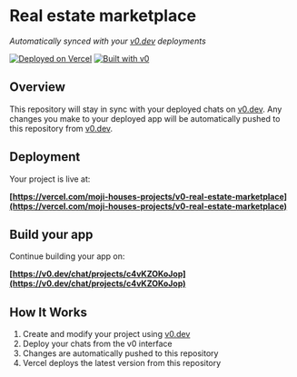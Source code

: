 # Real estate marketplace

*Automatically synced with your [v0.dev](https://v0.dev) deployments*

[![Deployed on Vercel](https://img.shields.io/badge/Deployed%20on-Vercel-black?style=for-the-badge&logo=vercel)](https://vercel.com/moji-houses-projects/v0-real-estate-marketplace)
[![Built with v0](https://img.shields.io/badge/Built%20with-v0.dev-black?style=for-the-badge)](https://v0.dev/chat/projects/c4vKZOKoJop)

## Overview

This repository will stay in sync with your deployed chats on [v0.dev](https://v0.dev).
Any changes you make to your deployed app will be automatically pushed to this repository from [v0.dev](https://v0.dev).

## Deployment

Your project is live at:

**[https://vercel.com/moji-houses-projects/v0-real-estate-marketplace](https://vercel.com/moji-houses-projects/v0-real-estate-marketplace)**

## Build your app

Continue building your app on:

**[https://v0.dev/chat/projects/c4vKZOKoJop](https://v0.dev/chat/projects/c4vKZOKoJop)**

## How It Works

1. Create and modify your project using [v0.dev](https://v0.dev)
2. Deploy your chats from the v0 interface
3. Changes are automatically pushed to this repository
4. Vercel deploys the latest version from this repository